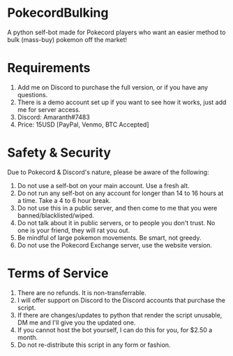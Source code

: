 # PokecordBulking
A python self-bot made for Pokecord players who want an easier method to bulk (mass-buy) pokemon off the market!

# Requirements
1. Add me on Discord to purchase the full version, or if you have any questions.
2. There is a demo account set up if you want to see how it works, just add me for server access.
3. Discord: Amaranth#7483
4. Price: 15USD [PayPal, Venmo, BTC Accepted]

# Safety & Security
Due to Pokecord & Discord's nature, please be aware of the following:

1. Do not use a self-bot on your main account. Use a fresh alt.
2. Do not run any self-bot on any account for longer than 14 to 16 hours at a time. Take a 4 to 6 hour break.
3. Do not use this in a public server, and then come to me that you were banned/blacklisted/wiped.
4. Do not talk about it in public servers, or to people you don't trust. No one is your friend, they will rat you out.
5. Be mindful of large pokemon movements. Be smart, not greedy.
6. Do not use the Pokecord Exchange server, use the website version.

# Terms of Service

1. There are no refunds. It is non-transferrable.
2. I will offer support on Discord to the Discord accounts that purchase the script.
3. If there are changes/updates to python that render the script unusable, DM me and I'll give you the updated one.
4. If you cannot host the bot yourself, I can do this for you, for $2.50 a month.
5. Do not re-distribute this script in any form or fashion.
